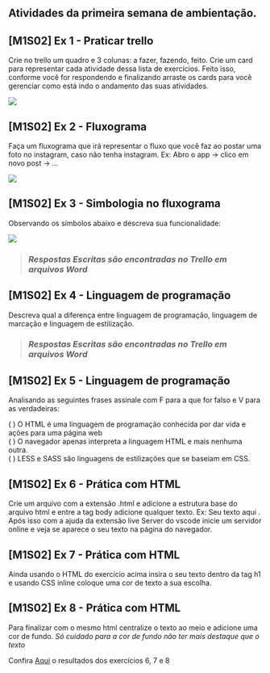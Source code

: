 ## Atividades da primeira semana de ambientação.


## [M1S02] Ex 1 - Praticar trello <br>
Crie no trello um quadro e 3 colunas: a fazer, fazendo, feito. Crie um card para representar cada atividade dessa lista de exercícios. Feito isso, conforme você for respondendo e finalizando arraste os cards para você gerenciar como está indo o andamento das suas atividades.

<img src="Exercício 1 - Trello.png">

## [M1S02] Ex 2 - Fluxograma <br>
Faça um fluxograma que irá representar o fluxo que você faz ao postar uma foto no instagram, caso não tenha instagram.
Ex: Abro o app -> clico em novo post -> …

<img src="Exercício 2 - Fluxograma-Postagem-Foto-Instagram.png">

## [M1S02] Ex 3 - Simbologia no fluxograma <br>
Observando os símbolos abaixo e descreva sua funcionalidade:

<img src="./Exercício 3 - Descricao-dos-simbolos-do-fluxograma.png">

> *******<h3 style="color: `#fff64f`;">Respostas Escritas são encontradas no Trello em arquivos Word</h3>*******
## [M1S02] Ex 4 -  Linguagem de programação <br>
Descreva qual a diferença entre linguagem de programação, linguagem de marcação e linguagem de estilização.

> *******<h3 style="color: `#fff64f`;">Respostas Escritas são encontradas no Trello em arquivos Word</h3>*******
## [M1S02] Ex 5 -  Linguagem de programação <br>
Analisando as seguintes frases assinale com F para a que for falso e V para as verdadeiras: <br>

(  ) O HTML é uma linguagem de programação conhecida por dar vida e ações para uma página web <br>
(  ) O navegador apenas interpreta a linguagem HTML e mais nenhuma outra. <br>
(  ) LESS e SASS são linguagens de estilizações que se baseiam em CSS. <br>

## [M1S02] Ex 6 -  Prática com HTML <br>
Crie um arquivo com a extensão .html e adicione a estrutura base do arquivo html e entre a tag body adicione qualquer texto. Ex: <body>Seu texto aqui </body>. 
Após isso com a ajuda da extensão live Server do vscode inicie um servidor online e veja se aparece o seu texto na página do navegador.

## [M1S02] Ex 7 -  Prática com HTML <br>
Ainda usando o HTML do exercício acima insira o seu texto dentro da tag h1 e usando CSS inline coloque uma cor de texto a sua escolha.

## [M1S02] Ex 8 -  Prática com HTML <br>
Para finalizar com o mesmo html centralize o texto ao meio e adicione uma cor de fundo. 
*Só cuidado para a cor de fundo não ter mais destaque que o texto* 

<p>Confira <a href="https://exerc-cios-fmt.vercel.app/">Aqui</a> o resultados dos exercícios 6, 7 e 8</p>
